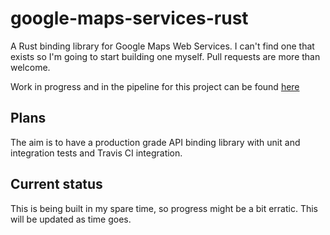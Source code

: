 # google-maps-services-rust
A Rust binding library for Google Maps Web Services. I can't find one that exists so I'm going to start building one myself. Pull requests are more than welcome.

Work in progress and in the pipeline for this project can be found [here](https://tree.taiga.io/project/backend_dev-google-web-services-rust/kanban "Kanban for google-web-services-rust")

## Plans
The aim is to have a production grade API binding library with unit and integration tests and Travis CI integration.

## Current status
This is being built in my spare time, so progress might be a bit erratic. This will be updated as time goes.
